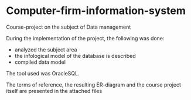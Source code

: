 # Computer-firm-information-system
Сourse-project on the subject of Data management

During the implementation of the project, the following was done:
- analyzed the subject area
- the infological model of the database is described
- compiled data model

The tool used was OracleSQL.

The terms of reference, the resulting ER-diagram and the course project itself are presented in the attached files
